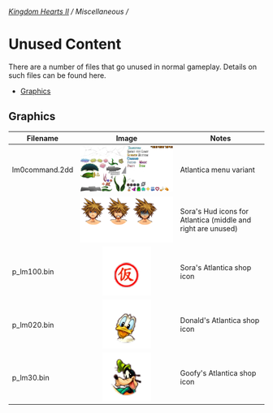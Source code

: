 ###### [Kingdom Hearts II](../index.md) / Miscellaneous /

# Unused Content

There are a number of files that go unused in normal gameplay. Details on such files can be found here.

* [Graphics](##Graphics)

## Graphics

| Filename       | Image | Notes |
|----------------|:-----:|-------|
| lm0command.2dd | ![image](../image/unused/Kingdom_Hearts_II-Lm-comw_0x18-0.png) | Atlantica menu variant
|                | ![image](../image/unused/Sora_LM_faces_KH2.png) | Sora's Hud icons for Atlantica (middle and right are unused)
| p_lm100.bin    | ![image](../image/unused/KHII-PlaceholderShopIcon.png) | Sora's Atlantica shop icon
| p_lm020.bin    | ![image](../image/unused/Kingdom_Hearts_II_Donald_Atlantica_Icon.png) | Donald's Atlantica shop icon
| p_lm30.bin     | ![image](../image/unused/Kingdom_Hearts_II_Goofy_Atlantica_Icon.png) | Goofy's Atlantica shop icon
